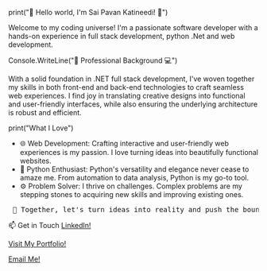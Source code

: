 print("👋 Hello world, I'm Sai Pavan Katineedi! 🚀")
<p> Welcome to my coding universe! I'm a passionate software developer with a hands-on experience in full stack development, python .Net and web development. </p>

Console.WriteLine("💼 Professional Background 💻")
<p> With a solid foundation in .NET full stack development, I've woven together my skills in both front-end and back-end technologies to craft seamless web experiences. I find joy in translating creative designs into functional and user-friendly interfaces, while also ensuring the underlying architecture is robust and efficient. </p>

print("What I Love")
<ul>

<li> 🌐 Web Development: Crafting interactive and user-friendly web experiences is my passion. I love turning ideas into beautifully functional websites. </li>

<li> 🐍 Python Enthusiast: Python's versatility and elegance never cease to amaze me. From automation to data analysis, Python is my go-to tool. </li>

<li> ⚙️ Problem Solver: I thrive on challenges. Complex problems are my stepping stones to acquiring new skills and improving existing ones. </li>

</ul>

<pre> 🌟 Together, let's turn ideas into reality and push the boundaries of innovation! 🚀 </pre>

📫 Get in Touch
<a href="https://www.linkedin.com/in/saipavank/"> LinkedIn! </a>

<a href="https://saipavank63.github.io/saipavankatineediPortfolio/"> Visit My Portfolio! </a>

<a href="mailto: saipavank63@gmail.com"> Email Me! </a>
